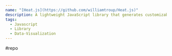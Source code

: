```yaml
---
name: "[Heat.js](https://github.com/williamtroup/Heat.js)"
description: A lightweight JavaScript library that generates customizable heat maps and charts to visualize date-based activity and trends.
tags:
  - Javascript
  - Library
  - Data-Visualization
---
```

#repo